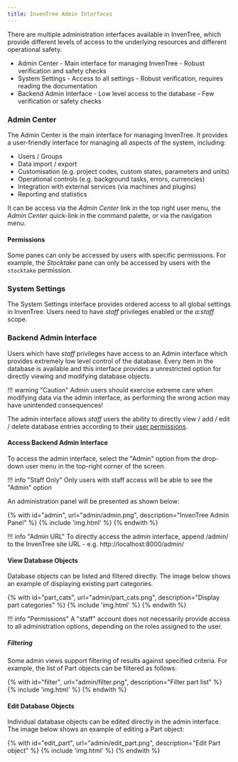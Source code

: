 ```yaml
---
title: InvenTree Admin Interfaces
---
```


There are multiple administration interfaces available in InvenTree, which provide different levels of access to the underlying resources and different operational safety.

- Admin Center - Main interface for managing InvenTree - Robust verification and safety checks
- System Settings - Access to all settings - Robust verification, requires reading the documentation
- Backend Admin Interface - Low level access to the database - Few verification or safety checks

### Admin Center

The Admin Center is the main interface for managing InvenTree. It provides a user-friendly interface for managing all aspects of the system, including:
- Users / Groups
- Data import / export
- Customisation (e.g. project codes, custom states, parameters and units)
- Operational controls (e.g. background tasks, errors, currencies)
- Integration with external services (via machines and plugins)
- Reporting and statistics

It can be access via the *Admin Center* link in the top right user menu, the *Admin Center* quick-link in the command palette, or via the navigation menu.

#### Permissions

Some panes can only be accessed by users with specific permissions. For example, the *Stocktake* pane can only be accessed by users with the `stocktake` permission.

### System Settings

The System Settings interface provides ordered access to all global settings in InvenTree. Users need to have _staff_ privileges enabled or the _a:staff_ scope.

### Backend Admin Interface

Users which have *staff* privileges have access to an Admin interface which provides extremely low level control of the database. Every item in the database is available and this interface provides a unrestricted option for directly viewing and modifying database objects.

!!! warning "Caution"
	Admin users should exercise extreme care when modifying data via the admin interface, as performing the wrong action may have unintended consequences!

The admin interface allows *staff* users the ability to directly view / add / edit / delete database entries according to their [user permissions](./permissions.md).

#### Access Backend Admin Interface

To access the admin interface, select the "Admin" option from the drop-down user menu in the top-right corner of the screen.


!!! info "Staff Only"
    Only users with staff access will be able to see the "Admin" option

An administration panel will be presented as shown below:

{% with id="admin", url="admin/admin.png", description="InvenTree Admin Panel" %}
{% include 'img.html' %}
{% endwith %}

!!! info "Admin URL"
    To directly access the admin interface, append /admin/ to the InvenTree site URL - e.g. http://localhost:8000/admin/

#### View Database Objects

Database objects can be listed and filtered directly. The image below shows an example of displaying existing part categories.

{% with id="part_cats", url="admin/part_cats.png", description="Display part categories" %}
{% include 'img.html' %}
{% endwith %}

!!! info "Permissions"
    A "staff" account does not necessarily provide access to all administration options, depending on the roles assigned to the user.

##### Filtering

Some admin views support filtering of results against specified criteria. For example, the list of Part objects can be filtered as follows:

{% with id="filter", url="admin/filter.png", description="Filter part list" %}
{% include 'img.html' %}
{% endwith %}

#### Edit Database Objects

Individual database objects can be edited directly in the admin interface. The image below shows an example of editing a Part object:

{% with id="edit_part", url="admin/edit_part.png", description="Edit Part object" %}
{% include 'img.html' %}
{% endwith %}
